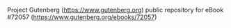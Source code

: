 Project Gutenberg (https://www.gutenberg.org) public repository
for eBook #72057 (https://www.gutenberg.org/ebooks/72057)
